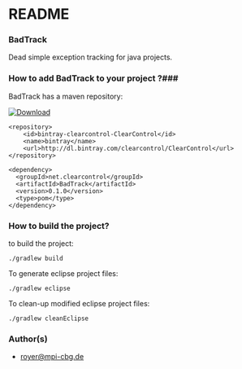 # README #

### BadTrack ###

Dead simple exception tracking for java projects.

### How to add BadTrack to your project ?###

BadTrack has a maven repository:

[ ![Download](https://api.bintray.com/packages/clearcontrol/ClearControl/BadTrack/images/download.svg) ](https://bintray.com/clearcontrol/ClearControl/BadTrack/_latestVersion)

```
<repository>
    <id>bintray-clearcontrol-ClearControl</id>
    <name>bintray</name>
    <url>http://dl.bintray.com/clearcontrol/ClearControl</url>
</repository>
```
```
<dependency>
  <groupId>net.clearcontrol</groupId>
  <artifactId>BadTrack</artifactId>
  <version>0.1.0</version>
  <type>pom</type>
</dependency>
```

### How to build the project? ###

to build the project:

    ./gradlew build

To generate eclipse project files:

    ./gradlew eclipse

To clean-up modified eclipse project files:

    ./gradlew cleanEclipse


### Author(s) ###

* royer@mpi-cbg.de
